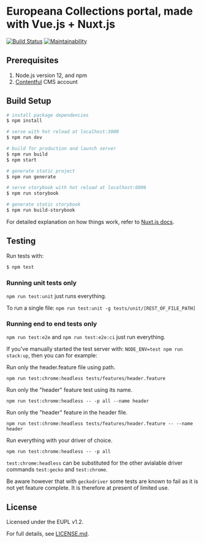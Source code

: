 # Europeana Collections portal, made with Vue.js + Nuxt.js
 [![Build Status](https://travis-ci.com/europeana/portal.js.svg?branch=master)](https://travis-ci.com/europeana/portal.js) [![Maintainability](https://api.codeclimate.com/v1/badges/0510faf1055ef06c5938/maintainability)](https://codeclimate.com/github/europeana/portal.js/maintainability)

## Prerequisites

1. Node.js version 12, and npm
2. [Contentful](https://www.contentful.com/) CMS account

## Build Setup

```bash
# install package dependencies
$ npm install

# serve with hot reload at localhost:3000
$ npm run dev

# build for production and launch server
$ npm run build
$ npm start

# generate static project
$ npm run generate

# serve storybook with hot reload at localhost:6006
$ npm run storybook

# generate static storybook
$ npm run build-storybook

```

For detailed explanation on how things work, refer to [Nuxt.js docs](https://nuxtjs.org).

## Testing

Run tests with:

```bash
$ npm test
```
### Running unit tests only
`npm run test:unit` just runs everything.

To run a single file: `npm run test:unit -g tests/unit/[REST_OF_FILE_PATH]`

### Running end to end tests only

`npm run test:e2e` and `npm run test:e2e:ci` just run everything.

If you've manually started the test server with: `NODE_ENV=test npm run stack:up`, then you can for example:

Run only the header.feature file using path.

```shell
npm run test:chrome:headless tests/features/header.feature
```


Run only the "header" feature test using its name.

```shell
npm run test:chrome:headless -- -p all --name header
```


Run only the "header" feature in the header file.

```shell
npm run test:chrome:headless tests/features/header.feature -- --name header
```

Run everything with your driver of choice.

```
npm run test:chrome:headless -- -p all
```

`test:chrome:headless` can be substituted for the other avialable driver commands `test:gecko` and `test:chrome`.

Be aware however that with `geckodriver` some tests are known to fail as it is not yet feature complete.
It is therefore at present of limited use.


## License

Licensed under the EUPL v1.2.

For full details, see [LICENSE.md](LICENSE.md).

